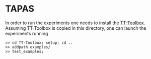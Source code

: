 # TAPAS

In order to run the experiments one needs to install the 
[TT-Toolbox](https://github.com/oseledets/TT-Toolbox). Assuming TT-Toolbox 
is copied in this directory, one can launch the experiments running

```
>> cd TT-Toolbox; setup; cd ..
>> addpath examples/
>> test_examples;
```
